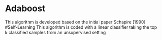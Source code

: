 # Adaboost
This algorithm is developed based on the initial paper Schapire (1990)
#Self-Learning
This algorithm is coded with a linear classifier taking the top k classified samples from an unsupervised setting
